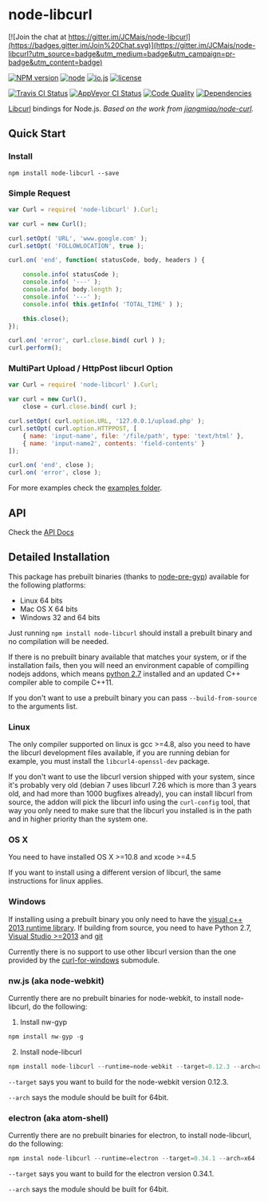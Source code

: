 # node-libcurl

[![Join the chat at https://gitter.im/JCMais/node-libcurl](https://badges.gitter.im/Join%20Chat.svg)](https://gitter.im/JCMais/node-libcurl?utm_source=badge&utm_medium=badge&utm_campaign=pr-badge&utm_content=badge)

[![NPM version][npm-image]][npm-url]
[![node][node-image]][node-url]
[![io.js][iojs-image]][iojs-url]
[![license][license-image]][license-url]

[![Travis CI Status][travis-image]][travis-url]
[![AppVeyor CI Status][appveyor-image]][appveyor-url]
[![Code Quality][codeclimate-image]][codeclimate-url]
[![Dependencies][deps-image]][deps-url]

[npm-image]:https://img.shields.io/npm/v/node-libcurl.svg?style=flat-square
[npm-url]:https://www.npmjs.org/package/node-libcurl
[travis-image]:https://img.shields.io/travis/JCMais/node-libcurl/master.svg?style=flat-square
[travis-url]:https://travis-ci.org/JCMais/node-libcurl
[appveyor-image]:https://ci.appveyor.com/api/projects/status/u7ox641jyb6hxrkt/branch/master?svg=true
[appveyor-url]:https://ci.appveyor.com/project/JCMais/node-libcurl
[codeclimate-image]:https://img.shields.io/codeclimate/github/JCMais/node-libcurl.svg?style=flat-square
[codeclimate-url]:https://codeclimate.com/github/JCMais/node-libcurl
[node-image]:https://img.shields.io/badge/node.js-%3E=_0.10-green.svg?style=flat-square
[node-url]:https://nodejs.org/download/
[iojs-image]:https://img.shields.io/badge/io.js-%3E=_1.0-brightgreen.svg?style=flat-square
[iojs-url]:https://iojs.org/en/index.html
[license-image]:https://img.shields.io/github/license/JCMais/node-libcurl.svg?style=flat-square
[license-url]:https://raw.githubusercontent.com/JCMais/node-libcurl/develop/LICENSE-MIT
[deps-image]:https://img.shields.io/david/JCMais/node-libcurl.svg?style=flat-square
[deps-url]:https://david-dm.org/jcmais/node-libcurl

[Libcurl](https://github.com/bagder/curl) bindings for Node.js.
_Based on the work from [jiangmiao/node-curl](https://github.com/jiangmiao/node-curl)._

## Quick Start

### Install
```npm install node-libcurl --save```

### Simple Request
```javascript
var Curl = require( 'node-libcurl' ).Curl;

var curl = new Curl();

curl.setOpt( 'URL', 'www.google.com' );
curl.setOpt( 'FOLLOWLOCATION', true );

curl.on( 'end', function( statusCode, body, headers ) {

    console.info( statusCode );
    console.info( '---' );
    console.info( body.length );
    console.info( '---' );
    console.info( this.getInfo( 'TOTAL_TIME' ) );

    this.close();
});

curl.on( 'error', curl.close.bind( curl ) );
curl.perform();
```

### MultiPart Upload / HttpPost libcurl Option

```javascript
var Curl = require( 'node-libcurl' ).Curl;

var curl = new Curl(),
    close = curl.close.bind( curl );

curl.setOpt( curl.option.URL, '127.0.0.1/upload.php' );
curl.setOpt( curl.option.HTTPPOST, [
    { name: 'input-name', file: '/file/path', type: 'text/html' },
    { name: 'input-name2', contents: 'field-contents' }
]);

curl.on( 'end', close );
curl.on( 'error', close );
```

For more examples check the [examples folder](examples).

## API

Check the [API Docs](api.md)

## Detailed Installation

This package has prebuilt binaries (thanks to [node-pre-gyp](https://github.com/mapbox/node-pre-gyp/)) available for the following platforms:
* Linux 64 bits
* Mac OS X 64 bits
* Windows 32 and 64 bits

Just running ``npm install node-libcurl`` should install a prebuilt binary and no compilation will be needed.

If there is no prebuilt binary available that matches your system, or if the installation fails, then you will
need an environment capable of compilling nodejs addons, which means [python 2.7](https://www.python.org/download/releases/2.7)
installed and an updated C++ compiler able to compile C++11.

If you don't want to use a prebuilt binary you can pass ``--build-from-source`` to the arguments list.

### Linux

The only compiler supported on linux is gcc >=4.8, also you need to have the libcurl development files available,
if you are running debian for example, you must install the ``libcurl4-openssl-dev`` package.

If you don't want to use the libcurl version shipped with your system, since it's probably very old
(debian 7 uses libcurl 7.26 which is more than 3 years old, and had more than 1000 bugfixes already),
you can install libcurl from source, the addon will pick the libcurl info using the ``curl-config`` tool,
that way you only need to make sure that the libcurl you installed is in the path and in higher priority
than the system one.

### OS X

You need to have installed OS X >=10.8 and xcode >=4.5

If you want to install using a different version of libcurl, the same instructions for linux applies.

### Windows

If installing using a prebuilt binary you only need to have the [visual c++ 2013 runtime library](https://www.microsoft.com/en-us/download/details.aspx?id=40784).
If building from source, you need to have Python 2.7, [Visual Studio >=2013](http://www.visualstudio.com/downloads/download-visual-studio-vs) and [git](https://desktop.github.com/)

Currently there is no support to use other libcurl version than the one provided by the [curl-for-windows](https://github.com/JCMais/curl-for-windows) submodule.

### nw.js (aka node-webkit)

Currently there are no prebuilt binaries for node-webkit, to install node-libcurl, do the following:

 1. Install nw-gyp

 ```javascript
 npm install nw-gyp -g
 ```
 2. Install node-libcurl

 ```javascript
 npm install node-libcurl --runtime=node-webkit --target=0.12.3 --arch=x64 --msvs_version=2013 --build-from-source --save
 ```
 ``--target`` says you want to build for the node-webkit version 0.12.3.

 ``--arch`` says the module should be built for 64bit.

### electron (aka atom-shell)

Currently there are no prebuilt binaries for electron, to install node-libcurl, do the following:

 ```javascript
 npm instal node-libcurl --runtime=electron --target=0.34.1 --arch=x64 --build-from-source --save
 ```
 ``--target`` says you want to build for the electron version 0.34.1.

 ``--arch`` says the module should be built for 64bit.
